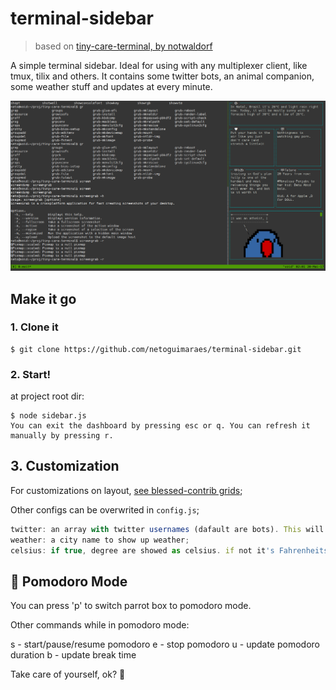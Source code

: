 # terminal-sidebar

> based on [tiny-care-terminal, by notwaldorf](https://github.com/notwaldorf/tiny-care-terminal/)

A simple terminal sidebar. Ideal for using with any multiplexer client, like tmux, tilix and others. It contains some twitter bots, an animal companion, some weather stuff and updates at every minute.

<img width="1000" alt="tiny terminal care screenshot" src="https://raw.githubusercontent.com/netoguimaraes/terminal-sidebar/no-git-stuff/terminal-sidebar.png">

## Make it go

### 1. Clone it

```
$ git clone https://github.com/netoguimaraes/terminal-sidebar.git
```

### 2. Start!

at project root dir:
```
$ node sidebar.js
You can exit the dashboard by pressing esc or q. You can refresh it manually by pressing r.
```
## 3. Customization

For customizations on layout, [see blessed-contrib grids](https://github.com/yaronn/blessed-contrib#grid);

Other configs can be overwrited in ```config.js```;
```javascript
twitter: an array with twitter usernames (dafault are bots). This will fill the twitter boxes.
weather: a city name to show up weather;
celsius: if true, degree are showed as celsius. if not it's Fahrenheits.
```
## :tomato: Pomodoro Mode

You can press 'p' to switch parrot box to pomodoro mode.

Other commands while in pomodoro mode:

 s - start/pause/resume pomodoro
 e - stop pomodoro
 u - update pomodoro duration
 b - update break time

Take care of yourself, ok? :sparkling_heart:
